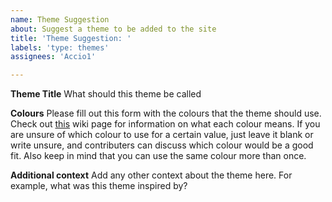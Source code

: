 ```yaml
---
name: Theme Suggestion
about: Suggest a theme to be added to the site
title: 'Theme Suggestion: '
labels: 'type: themes'
assignees: 'Accio1'

---
```


**Theme Title**
What should this theme be called

**Colours**
Please fill out this form with the colours that the theme should use. Check out [this](https://github.com/theforumhelpers/theforumhelpers.github.io/wiki/Theme-Guide) wiki page for information on what each colour means.
If you are unsure of which colour to use for a certain value, just leave it blank or write unsure, and contributers can discuss which colour would be a good fit. Also keep in mind that you can use the same colour more than once.

**Additional context**
Add any other context about the theme here. For example, what was this theme inspired by?
